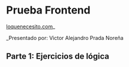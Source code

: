 # Prueba Frontend 
[loquenecesito.com](https://loquenecesito.com)_

_Presentado por: Victor Alejandro Prada Noreña 


## Parte 1: Ejercicios de lógica
